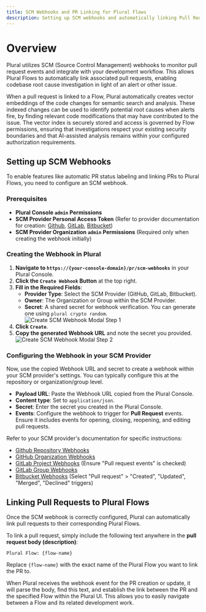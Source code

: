 ```yaml
---
title: SCM Webhooks and PR Linking for Plural Flows
description: Setting up SCM webhooks and automatically linking Pull Requests to Plural Flows
---
```


# Overview

Plural utilizes SCM (Source Control Management) webhooks to monitor pull request events and integrate with your development workflow. This allows Plural Flows to automatically link associated pull requests, enabling codebase root cause investigation in light of an alert or other issue.

When a pull request is linked to a Flow, Plural automatically creates vector embeddings of the code changes for semantic search and analysis. These indexed changes can be used to identify potential root causes when alerts fire, by finding relevant code modifications that may have contributed to the issue. The vector index is securely stored and access is governed by Flow permissions, ensuring that investigations respect your existing security boundaries and that AI-assisted analysis remains within your configured authorization requirements.

## Setting up SCM Webhooks

To enable features like automatic PR status labeling and linking PRs to Plural Flows, you need to configure an SCM webhook.

### Prerequisites

*   **Plural Console `admin` Permissions**
*   **SCM Provider Personal Access Token** (Refer to provider documentation for creation: [Github](https://docs.github.com/en/authentication/keeping-your-account-and-data-secure/managing-your-personal-access-tokens#creating-a-personal-access-token-classic), [GitLab](https://docs.gitlab.com/ee/user/profile/personal_access_tokens.html#create-a-personal-access-token), [Bitbucket](https://support.atlassian.com/bitbucket-cloud/docs/access-tokens/))
*   **SCM Provider Organization `admin` Permissions** (Required only when creating the webhook initially)

### Creating the Webhook in Plural

1.  **Navigate to `https://{your-console-domain}/pr/scm-webhooks`** in your Plural Console.
2.  **Click the `Create Webhook` Button** at the top right.
3.  **Fill in the Required Fields**:
    *   **Provider Type**: Select the SCM Provider (GitHub, GitLab, Bitbucket).
    *   **Owner**: The Organization or Group within the SCM Provider.
    *   **Secret**: A shared secret for webhook verification. You can generate one using `plural crypto random`.
    ![Create SCM Webhook Modal Step 1](/images/how-to/console_create-scm-modal.png)
4.  **Click `Create`**.
5.  **Copy the generated Webhook URL** and note the secret you provided.
    ![Create SCM Webhook Modal Step 2](/images/how-to/create-scm-webhook-modal-1.png)

### Configuring the Webhook in your SCM Provider

Now, use the copied Webhook URL and secret to create a webhook within your SCM provider's settings. You can typically configure this at the repository or organization/group level.

*   **Payload URL**: Paste the Webhook URL copied from the Plural Console.
*   **Content type**: Set to `application/json`.
*   **Secret**: Enter the secret you created in the Plural Console.
*   **Events**: Configure the webhook to trigger for **Pull Request** events. Ensure it includes events for opening, closing, reopening, and editing pull requests.

Refer to your SCM provider's documentation for specific instructions:

*   [Github Repository Webhooks](https://docs.github.com/en/webhooks/using-webhooks/creating-webhooks#creating-a-repository-webhook)
*   [GitHub Organization Webhooks](https://docs.github.com/en/webhooks/using-webhooks/creating-webhooks#creating-an-organization-webhook)
*   [GitLab Project Webhooks](https://docs.gitlab.com/ee/user/project/integrations/webhooks.html#configure-a-webhook-in-gitlab) (Ensure "Pull request events" is checked)
*   [GitLab Group Webhooks](https://docs.gitlab.com/ee/user/project/integrations/webhooks.html#group-webhooks)
*   [Bitbucket Webhooks](https://confluence.atlassian.com/bitbucketserver/manage-webhooks-938025878.html) (Select "Pull request" > "Created", "Updated", "Merged", "Declined" triggers)

## Linking Pull Requests to Plural Flows

Once the SCM webhook is correctly configured, Plural can automatically link pull requests to their corresponding Plural Flows.

To link a pull request, simply include the following text anywhere in the **pull request body (description)**:

```
Plural Flow: {flow-name}
```

Replace `{flow-name}` with the exact name of the Plural Flow you want to link the PR to.

When Plural receives the webhook event for the PR creation or update, it will parse the body, find this text, and establish the link between the PR and the specified Flow within the Plural UI. This allows you to easily navigate between a Flow and its related development work.